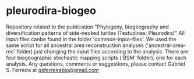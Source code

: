 # pleurodira-biogeo
Repository related to the publication "Phylogeny, biogeography and diversification patterns of side-necked turtles (Testudines: Pleurodira)"
All input files canbe found in the folder 'common-input-files'. We used the same script for all ancestral area reconstruction analyses ('ancestral-area-rec' folder) just changing the input files according to the analysis. There are four biogeographic stochastic mapping scripts ('BSM' folder), one for each analysis.
Any questions, comments or suggestions, please contact Gabriel S. Ferreira at gsferreirabio@gmail.com
